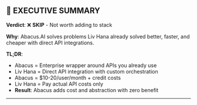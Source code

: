 ## 🎯 EXECUTIVE SUMMARY

**Verdict**: ❌ **SKIP** - Not worth adding to stack

**Why**: Abacus.AI solves problems Liv Hana already solved better, faster, and cheaper with direct API integrations.

**TL;DR**:

- Abacus = Enterprise wrapper around APIs you already use
- Liv Hana = Direct API integration with custom orchestration
- Abacus = $10-20/user/month + credit costs
- Liv Hana = Pay actual API costs only
- **Result**: Abacus adds cost and abstraction with zero benefit

---
